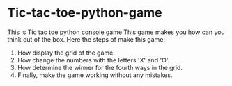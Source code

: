 # Tic-tac-toe-python-game
This is Tic tac toe python console game
This game makes you how can you think out of the box.
Here the steps of make this game:
1) How display the grid of the game.
2) How change the numbers with the letters 'X' and 'O'.
3) How determine the winner for the fourth ways in the grid.
4) Finally, make the game working without any mistakes.
